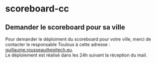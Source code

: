 # scoreboard-cc
## Demander le scoreboard pour sa ville
Pour demander le déploiment du scoreboard pour votre ville, merci de contacter le responsable Toulous à cette adresse : guillaume.rousseau@epitech.eu.<br>
Le déploiement est réalisé dans les 24h suivant la réception du mail.
